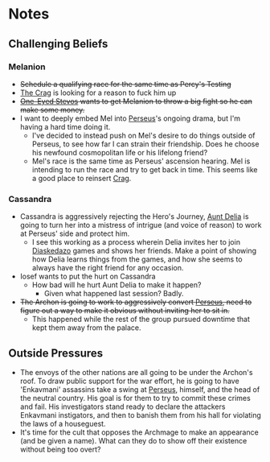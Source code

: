 # Notes
## Challenging Beliefs
### Melanion
- ~~Schedule a qualifying race for the same time as Percy's Testing~~
- [The Crag](NPCs/TrokosNPCs.md#Crag) is looking for a reason to fuck him up
- ~~[One-Eyed Stevos](NPCs/TrokosNPCs.md) wants to get Melanion to throw a big fight so he can make some money.~~
- I want to deeply embed Mel into [Perseus](Perseus.md)'s ongoing drama, but I'm having a hard time doing it.
	- I've decided to instead push on Mel's desire to do things outside of Perseus, to see how far I can strain their friendship.  Does he choose his newfound cosmopolitan life or his lifelong friend?
	- Mel's race is the same time as Perseus' ascension hearing.  Mel is intending to run the race and try to get back in time.  This seems like a good place to reinsert [Crag](NPCs/TrokosNPCs.md#Crag).

### Cassandra
- Cassandra is aggressively rejecting the Hero's Journey, [Aunt Delia](NPCs/TrokosNPCs.md#delia) is going to turn her into a mistress of intrigue (and voice of reason) to work at Perseus' side and protect him.
	- I see this working as a process wherein Delia invites her to join [Diaskedazo](WorldNotes.md#diaskedazo) games and shows her friends.  Make a point of showing how Delia learns things from the games, and how she seems to always have the right friend for any occasion.
- Iosef wants to put the hurt on Cassandra
	- How bad will he hurt Aunt Delia to make it happen?
		- Given what happened last session?  Badly.
- ~~The Archon is going to work to aggressively convert [Perseus](Perseus.md), need to figure out a way to make it obvious without inviting her to sit in.~~
	- This happened while the rest of the group pursued downtime that kept them away from the palace.

## Outside Pressures
- The envoys of the other nations are all going to be under the Archon's roof.  To draw public support for the war effort, he is going to have 'Enkavmani' assassins take a swing at [Perseus](Perseus.md), himself, and the head of the neutral country.  His goal is for them to try to commit these crimes and fail.  His investigators stand ready to declare the attackers Enkavmani instigators, and then to banish them from his hall for violating the laws of a houseguest.
- It's time for the cult that opposes the Archmage to make an appearance (and be given a name).  What can they do to show off their existence without being too overt?